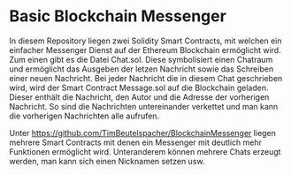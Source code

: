 # Basic Blockchain Messenger
In diesem Repository liegen zwei Solidity Smart Contracts, mit welchen ein einfacher Messenger Dienst auf der Ethereum Blockchain ermöglicht wird. Zum einen gibt es die Datei Chat.sol. Diese symbolisiert einen Chatraum und ermöglicht das Ausgeben der letzen Nachricht sowie das Schreiben einer neuen Nachricht. Bei jeder Nachricht die in diesem Chat geschrieben wird, wird der Smart Contract Message.sol auf die Blockchain geladen. Dieser enthält die Nachricht, den Autor und die Adresse der vorherigen Nachricht. So sind die Nachrichten untereinander verkettet und man kann die vorherigen Nachrichten alle aufrufen. 

Unter https://github.com/TimBeutelspacher/BlockchainMessenger liegen mehrere Smart Contracts mit denen ein Messenger mit deutlich mehr Funktionen ermöglicht wird. Unteranderem können mehrere Chats erzeugt werden, man kann sich einen Nicknamen setzen usw.
